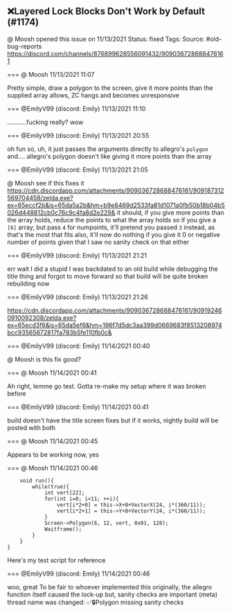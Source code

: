 ## ❌Layered Lock Blocks Don't Work by Default (#1174)
@ Moosh opened this issue on 11/13/2021
Status: fixed
Tags: 
Source: #old-bug-reports https://discord.com/channels/876899628556091432/909036728688476161


=== @ Moosh 11/13/2021 11:07

Pretty simple, draw a polygon to the screen, give it more points than the supplied array allows, ZC hangs and becomes unresponsive

=== @EmilyV99 (discord: Emily) 11/13/2021 11:10

...........fucking really?
wow

=== @EmilyV99 (discord: Emily) 11/13/2021 20:55

oh
fun
so, uh,
it just passes the arguments directly to allegro's `polygon`
and.... allegro's polygon doesn't like giving it more points than the array

=== @EmilyV99 (discord: Emily) 11/13/2021 21:05

@ Moosh see if this fixes it
https://cdn.discordapp.com/attachments/909036728688476161/909187312569704458/zelda.exe?ex=65eccf2b&is=65da5a2b&hm=b9e8469d2533fa81d1071a0fb50b18b04b5026d448812cb0c76c9c4fa8d2e229&
it should, if you give more points than the array holds, reduce the points to what the array holds
so if you give a `[6]` array, but pass `4` for numpoints, it'll pretend you passed `3` instead, as that's the most that fits
also, it'll now do nothing if you give it 0 or negative number of points
given that I saw no sanity check on that either

=== @EmilyV99 (discord: Emily) 11/13/2021 21:21

err wait
I did a stupid
I was backdated to an old build while debugging the title thing and forgot to move forward
so that build will be quite broken
rebuilding now

=== @EmilyV99 (discord: Emily) 11/13/2021 21:26


https://cdn.discordapp.com/attachments/909036728688476161/909192460910092308/zelda.exe?ex=65ecd3f6&is=65da5ef6&hm=196f7d5dc3aa399d0669683f8513208974bcc93565672817fa783b5fe110fb0c&

=== @EmilyV99 (discord: Emily) 11/14/2021 00:40

@ Moosh is this fix good?

=== @ Moosh 11/14/2021 00:41

Ah right, lemme go test. Gotta re-make my setup where it was broken before

=== @EmilyV99 (discord: Emily) 11/14/2021 00:41

build doesn't have the title screen fixes
but if it works, nightly build will be posted with both

=== @ Moosh 11/14/2021 00:45

Appears to be working now, yes

=== @ Moosh 11/14/2021 00:46

```ffc script Polygon{
    void run(){
        while(true){
            int vert[22];
            for(int i=0; i<11; ++i){
                vert[i*2+0] = this->X+8+VectorX(24, i*(360/11));
                vert[i*2+1] = this->Y+8+VectorY(24, i*(360/11));
            }
            Screen->Polygon(6, 12, vert, 0x01, 128);
            Waitframe();
        }
    }
}
```
Here's my test script for reference

=== @EmilyV99 (discord: Emily) 11/14/2021 00:46

woo, great
To be fair to whoever implemented this originally, the allegro function itself caused the lock-up
but, sanity checks are important
(meta) thread name was changed: ✅🔒Polygon missing sanity checks
